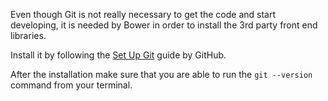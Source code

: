 Even though Git is not really necessary to get the code and start developing,
it is needed by Bower in order to install the 3rd party front end libraries.

Install it by following the
[Set Up Git](https://help.github.com/articles/set-up-git) guide by GitHub.

After the installation make sure that you are able to run the `git --version`
command from your terminal.
